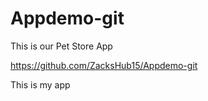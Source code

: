 # Appdemo-git

This is our Pet Store App

https://github.com/ZacksHub15/Appdemo-git

This is my app

